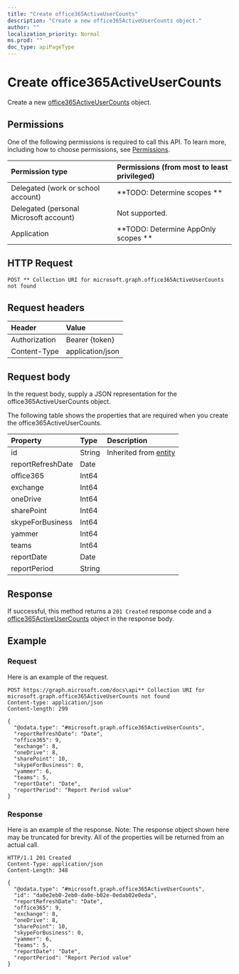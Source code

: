 ```yaml
---
title: "Create office365ActiveUserCounts"
description: "Create a new office365ActiveUserCounts object."
author: ""
localization_priority: Normal
ms.prod: ""
doc_type: apiPageType
---
```


# Create office365ActiveUserCounts

Create a new [office365ActiveUserCounts](../resources/office365activeusercounts.md) object.

## Permissions
One of the following permissions is required to call this API. To learn more, including how to choose permissions, see [Permissions](/concepts/permissions-reference.md).

|Permission type|Permissions (from most to least privileged)|
|:---|:---|
|Delegated (work or school account)|**TODO: Determine scopes **|
|Delegated (personal Microsoft account)|Not supported.|
|Application|**TODO: Determine AppOnly scopes **|

## HTTP Request
<!-- {
  "blockType": "ignored"
}
-->
``` http
POST ** Collection URI for microsoft.graph.office365ActiveUserCounts not found
```

## Request headers
|Header|Value|
|:---|:---|
|Authorization|Bearer {token}|
|Content-Type|application/json|

## Request body
In the request body, supply a JSON representation for the office365ActiveUserCounts object.

The following table shows the properties that are required when you create the office365ActiveUserCounts.

|Property|Type|Description|
|:---|:---|:---|
|id|String| Inherited from [entity](../resources/entity.md)|
|reportRefreshDate|Date||
|office365|Int64||
|exchange|Int64||
|oneDrive|Int64||
|sharePoint|Int64||
|skypeForBusiness|Int64||
|yammer|Int64||
|teams|Int64||
|reportDate|Date||
|reportPeriod|String||



## Response
If successful, this method returns a `201 Created` response code and a [office365ActiveUserCounts](../resources/office365activeusercounts.md) object in the response body.

## Example

### Request
Here is an example of the request.
<!-- {
  "blockType": "request",
  "name": "create_office365activeusercounts_from_"
}
-->
``` http
POST https://graph.microsoft.com/docs\api** Collection URI for microsoft.graph.office365ActiveUserCounts not found
Content-type: application/json
Content-length: 299

{
  "@odata.type": "#microsoft.graph.office365ActiveUserCounts",
  "reportRefreshDate": "Date",
  "office365": 9,
  "exchange": 8,
  "oneDrive": 8,
  "sharePoint": 10,
  "skypeForBusiness": 0,
  "yammer": 6,
  "teams": 5,
  "reportDate": "Date",
  "reportPeriod": "Report Period value"
}
```

### Response
Here is an example of the response. Note: The response object shown here may be truncated for brevity. All of the properties will be returned from an actual call.
<!-- {
  "blockType": "response",
  "truncated": true,
  "@odata.type": "microsoft.graph.office365activeusercounts"
}
-->
``` http
HTTP/1.1 201 Created
Content-Type: application/json
Content-Length: 348

{
  "@odata.type": "#microsoft.graph.office365ActiveUserCounts",
  "id": "da0e2eb0-2eb0-da0e-b02e-0edab02e0eda",
  "reportRefreshDate": "Date",
  "office365": 9,
  "exchange": 8,
  "oneDrive": 8,
  "sharePoint": 10,
  "skypeForBusiness": 0,
  "yammer": 6,
  "teams": 5,
  "reportDate": "Date",
  "reportPeriod": "Report Period value"
}
```

